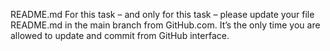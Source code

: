 README.md
For this task – and only for this task – please update your file README.md in the main branch from GitHub.com. It’s the only time you are allowed to update and commit from GitHub interface.
